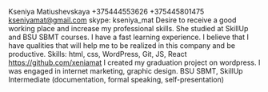 Kseniya Matiushevskaya
+375444553626 +375445801475 kseniyamat@gmail.com skype: kseniya_mat
Desire to receive a good working place and increase my professional skills. She studied at SkillUp and BSU SBMT courses. I have a fast learning experience. I believe that I have qualities that will help me to be realized in this company and be productive.
Skills: html, css, WordPress, Git, JS, React 
https://github.com/xeniamat
I created my graduation project on wordpress. I was engaged in internet marketing, graphic design.
BSU SBMT, SkillUp
Intermediate (documentation, formal speaking, self-presentation)